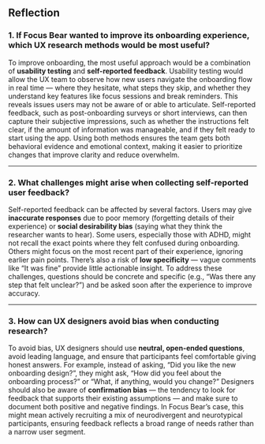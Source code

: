 ## Reflection

### 1. If Focus Bear wanted to improve its onboarding experience, which UX research methods would be most useful?
To improve onboarding, the most useful approach would be a combination of **usability testing** and **self-reported feedback**. Usability testing would allow the UX team to observe how new users navigate the onboarding flow in real time — where they hesitate, what steps they skip, and whether they understand key features like focus sessions and break reminders. This reveals issues users may not be aware of or able to articulate. Self-reported feedback, such as post-onboarding surveys or short interviews, can then capture their subjective impressions, such as whether the instructions felt clear, if the amount of information was manageable, and if they felt ready to start using the app. Using both methods ensures the team gets both behavioral evidence and emotional context, making it easier to prioritize changes that improve clarity and reduce overwhelm.

---

### 2. What challenges might arise when collecting self-reported user feedback?
Self-reported feedback can be affected by several factors. Users may give **inaccurate responses** due to poor memory (forgetting details of their experience) or **social desirability bias** (saying what they think the researcher wants to hear). Some users, especially those with ADHD, might not recall the exact points where they felt confused during onboarding. Others might focus on the most recent part of their experience, ignoring earlier pain points. There’s also a risk of **low specificity** — vague comments like “It was fine” provide little actionable insight. To address these challenges, questions should be concrete and specific (e.g., “Was there any step that felt unclear?”) and be asked soon after the experience to improve accuracy.

---

### 3. How can UX designers avoid bias when conducting research?
To avoid bias, UX designers should use **neutral, open-ended questions**, avoid leading language, and ensure that participants feel comfortable giving honest answers. For example, instead of asking, “Did you like the new onboarding design?”, they might ask, “How did you feel about the onboarding process?” or “What, if anything, would you change?” Designers should also be aware of **confirmation bias** — the tendency to look for feedback that supports their existing assumptions — and make sure to document both positive and negative findings. In Focus Bear’s case, this might mean actively recruiting a mix of neurodivergent and neurotypical participants, ensuring feedback reflects a broad range of needs rather than a narrow user segment.
